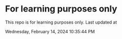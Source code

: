 # For learning purposes only
This repo is for learning purposes only.
Last updated at

Wednesday, February 14, 2024 10:35:44 PM

